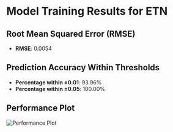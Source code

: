 # Model Training Results for ETN

## Root Mean Squared Error (RMSE)
- **RMSE**: 0.0054

## Prediction Accuracy Within Thresholds
- **Percentage within ±0.01**: 93.96%
- **Percentage within ±0.05**: 100.00%

## Performance Plot
![Performance Plot](../imgs/ETN.png)
